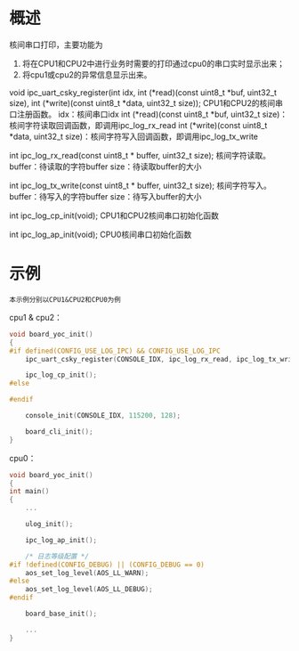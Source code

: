 # 概述

核间串口打印，主要功能为
1. 将在CPU1和CPU2中进行业务时需要的打印通过cpu0的串口实时显示出来；
2. 将cpu1或cpu2的异常信息显示出来。

void ipc_uart_csky_register(int idx, int (*read)(const uint8_t *buf, uint32_t size),
                            int (*write)(const uint8_t *data, uint32_t size));
	CPU1和CPU2的核间串口注册函数。
	idx：核间串口idx
	int (*read)(const uint8_t *buf, uint32_t size)：核间字符读取回调函数，即调用ipc_log_rx_read
	int (*write)(const uint8_t *data, uint32_t size)：核间字符写入回调函数，即调用ipc_log_tx_write


int ipc_log_rx_read(const uint8_t * buffer, uint32_t size);
    核间字符读取。
	buffer：待读取的字符buffer
	size：待读取buffer的大小
	
int ipc_log_tx_write(const uint8_t * buffer, uint32_t size);
    核间字符写入。
	buffer：待写入的字符buffer
	size：待写入buffer的大小

int ipc_log_cp_init(void);
    CPU1和CPU2核间串口初始化函数

int ipc_log_ap_init(void);
	CPU0核间串口初始化函数

# 示例

```
本示例分别以CPU1&CPU2和CPU0为例
```

cpu1 & cpu2：
```c
void board_yoc_init()
{
#if defined(CONFIG_USE_LOG_IPC) && CONFIG_USE_LOG_IPC
    ipc_uart_csky_register(CONSOLE_IDX, ipc_log_rx_read, ipc_log_tx_write);

    ipc_log_cp_init();
#else

#endif

	console_init(CONSOLE_IDX, 115200, 128);

	board_cli_init();
}
```

cpu0：
```c
void board_yoc_init()
{
int main()
{
	...

    ulog_init();

    ipc_log_ap_init();

    /* 日志等级配置 */
#if !defined(CONFIG_DEBUG) || (CONFIG_DEBUG == 0)
    aos_set_log_level(AOS_LL_WARN);
#else
    aos_set_log_level(AOS_LL_DEBUG);
#endif

    board_base_init();

	...
}
```
